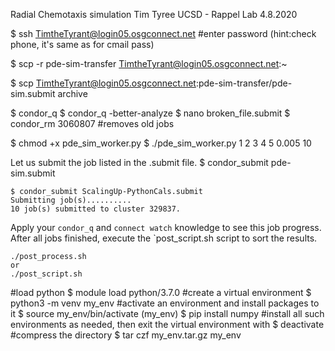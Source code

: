 Radial Chemotaxis simulation
Tim Tyree
UCSD - Rappel Lab
4.8.2020


<!-- #log onto osg connect (which has nice tutorials) -->
$ ssh TimtheTyrant@login05.osgconnect.net
#enter password (hint:check phone, it's same as for cmail pass)


<!-- copy file using scp to the open science grid -->
$ scp -r pde-sim-transfer TimtheTyrant@login05.osgconnect.net:~
<!-- pw hint english cmail -->
<!-- copy file using scp from the open science grid -->
$ scp TimtheTyrant@login05.osgconnect.net:pde-sim-transfer/pde-sim.submit archive

<!-- debug an already submitted job -->
$ condor_q
$ condor_q -better-analyze
$ nano broken_file.submit
$ condor_rm 3060807 #removes old jobs

<!-- test pde_sim_worker.py -->
$ chmod +x pde_sim_worker.py
$ ./pde_sim_worker.py 1 2 3 4 5 0.005 10


<!-- HTCondor Workflow for a given .submit file -->
Let us submit the job listed in the .submit file.
$ condor_submit pde-sim.submit

    $ condor_submit ScalingUp-PythonCals.submit
    Submitting job(s)..........
    10 job(s) submitted to cluster 329837.

Apply your `condor_q` and `connect watch` knowledge to see this job progress. After all 
jobs finished, execute the `post_script.sh  script to sort the results. 

    ./post_process.sh
    or 
    ./post_script.sh

<!--queue command tricks-->
<!-- arguments = $(x_low) $(x_high) $(y_low) $(y_high)
# Queue command  list
queue x_low, x_high, y_low, y_high from (
-9 9 -9 9 
-8 8 -8 8 
-7 7 -7 7 
-6 6 -6 6 
-5 5 -5 5 
-4 4 -4 4 
-3 3 -3 3 
-2 2 -2 2 
-1 1 -1 1 
)

# Queue from file
Queue from <filename>

# Queue outside .submit file without a Queue call
condor_submit cook.sub -queue in *.dat
or
dir /b *.dat | condor_submit cook.sub -que from -
 -->

<!--  Make a new virtual environment -->
#load python
$ module load python/3.7.0
#create a virtual environment
$ python3 -m venv my_env
#activate an environment and install packages to it
$ source my_env/bin/activate
(my_env) $ pip install numpy
#install all such environments as needed, then exit the virtual environment with
$ deactivate
#compress the directory
$ tar czf my_env.tar.gz my_env